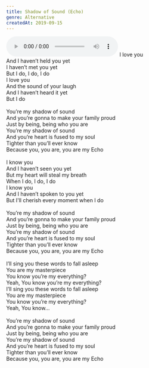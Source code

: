 ```yaml
---
title: Shadow of Sound (Echo)
genre: Alternative
createdAt: 2019-09-15
---
```

<audio controls class="mb-6">
  <source src="/songs/Shadow of Sound.mp3" type="audio/mpeg">
</audio>
I love you<br>
And I haven’t held you yet<br>
I haven’t met you yet<br>
But I do, I do, I do<br>
I love you<br>
And the sound of your laugh<br>
And I haven’t heard it yet<br>
But I do<br>
<br>
You’re my shadow of sound<br>
And you’re gonna  to make your family proud<br>
Just by being, being who you are<br>
You’re my shadow of sound<br>
And you’re heart is fused to my soul<br>
Tighter than you’ll ever know<br>
Because you, you are, you are my Echo<br>
<br>
I know you<br>
And I haven’t seen you yet<br>
But my heart will steal my breath<br>
When I do, I do, I do<br>
I know you<br>
And I haven’t spoken to you yet<br>
But I'll cherish every moment when I do<br>
<br>
You’re my shadow of sound<br>
And you’re gonna  to make your family proud<br>
Just by being, being who you are<br>
You’re my shadow of sound<br>
And you’re heart is fused to my soul<br>
Tighter than you’ll ever know<br>
Because you, you are, you are my Echo<br>
<br>
I’ll sing you these words to fall asleep<br>
You are my masterpiece<br>
You know you’re my everything?<br>
Yeah, You know you’re my everything?<br>
I’ll sing you these words to fall asleep<br>
You are my masterpiece<br>
You know you’re my everything?<br>
Yeah, You know…<br>
<br>
You’re my shadow of sound<br>
And you’re gonna  to make your family proud<br>
Just by being, being who you are<br>
You’re my shadow of sound<br>
And you’re heart is fused to my soul<br>
Tighter than you’ll ever know<br>
Because you, you are, you are my Echo
